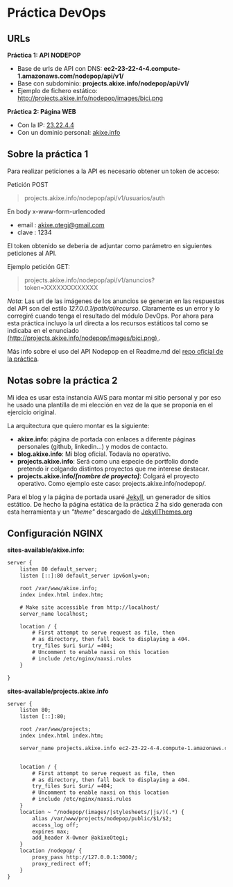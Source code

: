 # Práctica DevOps

## URLs

**Práctica 1: API NODEPOP**
- Base de urls de API con DNS: **ec2-23-22-4-4.compute-1.amazonaws.com/nodepop/api/v1/**
- Base con subdominio: **projects.akixe.info/nodepop/api/v1/**
- Ejemplo de fichero estático: [ http://projects.akixe.info/nodepop/images/bici.png ](http://projects.akixe.info/nodepop/images/bici.png)

**Práctica 2: Página WEB**
- Con la IP: [23.22.4.4](http://23.22.4.4)
- Con un dominio personal: [akixe.info](http://akixe.info)


## Sobre la práctica 1

Para realizar peticiones a la API es necesario obtener un token de acceso:

Petición POST
> projects.akixe.info/nodepop/api/v1/usuarios/auth

En body x-www-form-urlencoded
- email : akixe.otegi@gmail.com
- clave : 1234


El token obtenido se deberia de adjuntar como parámetro en siguientes peticiones al API.

Ejemplo petición GET:
> projects.akixe.info/nodepop/api/v1/anuncios?token=XXXXXXXXXXXXX

*Nota*: Las url de las imágenes de los anuncios se generan en las respuestas del API son del estilo *127.0.0.1/path/al/recurso*. Claramente es un error y lo corregiré cuando tenga el resultado del módulo DevOps. Por ahora para esta práctica incluyo la url directa a los recursos estáticos tal como se indicaba en el enunciado [ (http://projects.akixe.info/nodepop/images/bici.png) ](http://projects.akixe.info/nodepop/images/bici.png).

Más info sobre el uso del API Nodepop en el Readme.md del [repo oficial de la práctica](https://github.com/aki-KeepCoding/practica_nodepop).

## Notas sobre la práctica 2

Mi idea es  usar esta instancia AWS para montar mi sitio personal y por eso he usado una plantilla de mi elección en vez de la que se proponía en el ejercicio original.

La arquitectura que quiero montar es la siguiente:
- **akixe.info**: página de portada con enlaces a diferente páginas personales (github, linkedin...) y modos de contacto.
- **blog.akixe.info**: Mi blog oficial. Todavía no operativo.
- **projects.akixe.info**: Será como una especie de portfolio donde pretendo ir colgando distintos proyectos que me interese destacar.
- **projects.akixe.info/_[nombre de proyecto]_**: Colgará el proyecto operativo. Como ejemplo este caso: projects.akixe.info/nodepop/. 


Para el blog y la página de portada usaré [Jekyll](https://jekyllrb.com/), un generador de sitios estático. De hecho la página estática de la práctica 2 ha sido generada con esta herramienta y un *"theme"* descargado de [JekyllThemes.org](http://jekyllthemes.org/)

## Configuración NGINX

**sites-available/akixe.info:**

```txt
server {
    listen 80 default_server;
    listen [::]:80 default_server ipv6only=on;

    root /var/www/akixe.info;
    index index.html index.htm;

    # Make site accessible from http://localhost/
    server_name localhost;

    location / {
        # First attempt to serve request as file, then
        # as directory, then fall back to displaying a 404.
        try_files $uri $uri/ =404;
        # Uncomment to enable naxsi on this location
        # include /etc/nginx/naxsi.rules
    }

}
```


**sites-available/projects.akixe.info**

```txt
server {
    listen 80;
    listen [::]:80;

    root /var/www/projects;
    index index.html index.htm;

    server_name projects.akixe.info ec2-23-22-4-4.compute-1.amazonaws.com;


    location / {
        # First attempt to serve request as file, then
        # as directory, then fall back to displaying a 404.
        try_files $uri $uri/ =404;
        # Uncomment to enable naxsi on this location
        # include /etc/nginx/naxsi.rules
    }
    location ~ ^/nodepop/(images/|stylesheets/|js/)(.*) {
        alias /var/www/projects/nodepop/public/$1/$2;
        access_log off;
        expires max;
        add_header X-Owner @akixeOtegi;
    }
    location /nodepop/ {
        proxy_pass http://127.0.0.1:3000/;
        proxy_redirect off;
    }
}
```

